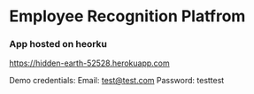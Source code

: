 # Employee Recognition Platfrom

### App hosted on heorku
https://hidden-earth-52528.herokuapp.com

Demo credentials:
Email: test@test.com
Password: testtest
